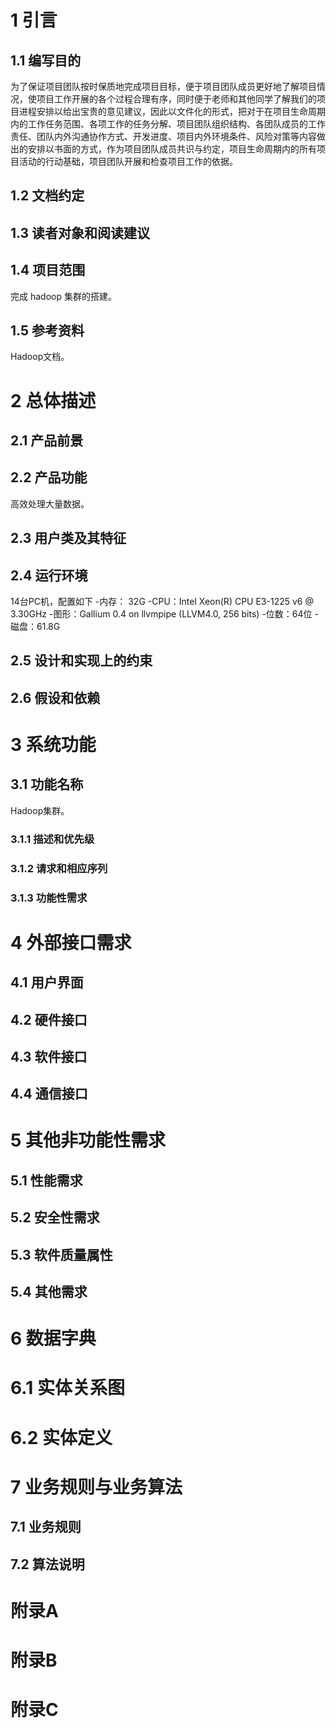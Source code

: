 # 1 引言
## 1.1 编写目的

为了保证项目团队按时保质地完成项目目标，便于项目团队成员更好地了解项目情况，使项目工作开展的各个过程合理有序，同时便于老师和其他同学了解我们的项目进程安排以给出宝贵的意见建议，因此以文件化的形式，把对于在项目生命周期内的工作任务范围、各项工作的任务分解、项目团队组织结构、各团队成员的工作责任、团队内外沟通协作方式、开发进度、项目内外环境条件、风险对策等内容做出的安排以书面的方式，作为项目团队成员共识与约定，项目生命周期内的所有项目活动的行动基础，项目团队开展和检查项目工作的依据。 

## 1.2 文档约定
## 1.3 读者对象和阅读建议
## 1.4 项目范围
完成 hadoop 集群的搭建。
## 1.5 参考资料
Hadoop文档。


# 2 总体描述
## 2.1 产品前景
## 2.2 产品功能
高效处理大量数据。

## 2.3 用户类及其特征
## 2.4 运行环境
14台PC机，配置如下
-内存： 32G
-CPU：Intel Xeon(R) CPU E3-1225 v6 @ 3.30GHz
-图形：Gallium 0.4 on llvmpipe (LLVM4.0, 256 bits)
-位数：64位
-磁盘：61.8G
## 2.5 设计和实现上的约束
## 2.6 假设和依赖

# 3 系统功能
## 3.1 功能名称
Hadoop集群。
### 3.1.1 描述和优先级
### 3.1.2 请求和相应序列
### 3.1.3 功能性需求

# 4 外部接口需求
## 4.1 用户界面
## 4.2 硬件接口
## 4.3 软件接口
## 4.4 通信接口

# 5 其他非功能性需求
## 5.1 性能需求
## 5.2 安全性需求
## 5.3 软件质量属性
## 5.4 其他需求

# 6 数据字典
# 6.1 实体关系图
# 6.2 实体定义

# 7 业务规则与业务算法
## 7.1 业务规则
## 7.2 算法说明

# 附录A
# 附录B
# 附录C

